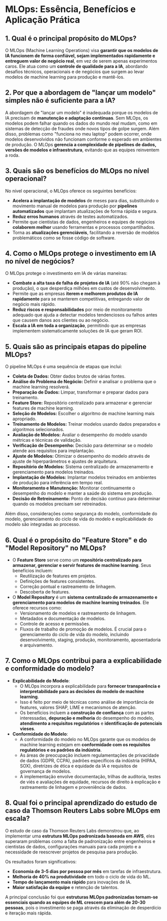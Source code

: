# MLOps: Essência, Benefícios e Aplicação Prática

## 1. Qual é o principal propósito do MLOps?

O MLOps (Machine Learning Operations) visa **garantir que os modelos de IA funcionem de forma confiável, sejam implementados rapidamente e entreguem valor de negócio real**, em vez de serem apenas experimentos caros. Ele atua como um **controle de qualidade para a IA**, abordando desafios técnicos, operacionais e de negócios que surgem ao levar modelos de machine learning para produção e mantê-los.

## 2. Por que a abordagem de "lançar um modelo" simples não é suficiente para a IA?

A abordagem de "lançar um modelo" é inadequada porque os modelos de IA precisam de **manutenção e adaptação contínuas**. Sem MLOps, os modelos podem falhar quando os dados do mundo real mudam, como em sistemas de detecção de fraudes onde novos tipos de golpe surgem. Além disso, problemas como "funciona no meu laptop" podem ocorrer, onde modelos desenvolvidos não funcionam conforme o esperado em ambientes de produção. O MLOps **gerencia a complexidade de pipelines de dados, versões de modelos e infraestrutura**, evitando que as equipes reinventem a roda.

## 3. Quais são os benefícios do MLOps no nível operacional?

No nível operacional, o MLOps oferece os seguintes benefícios:
*   **Acelera a implantação de modelos** de meses para dias, substituindo o movimento manual de modelos para produção por **pipelines automatizados** que implantam atualizações de forma rápida e segura.
*   **Reduz erros humanos** através de testes automatizados.
*   Permite que cientistas de dados, engenheiros e equipes de negócios **colaborem melhor** usando ferramentas e processos compartilhados.
*   Torna as **atualizações gerenciáveis**, facilitando a reversão de modelos problemáticos como se fosse código de software.

## 4. Como o MLOps protege o investimento em IA no nível de negócios?

O MLOps protege o investimento em IA de várias maneiras:
*   **Combate a alta taxa de falha de projetos de IA** (até 90% não chegam à produção), o que desperdiça milhões em custos de desenvolvimento.
*   Permite que as empresas **iterem e melhorem produtos de IA rapidamente** para se manterem competitivas, entregando valor de negócio mais rápido.
*   **Reduz riscos e responsabilidades** por meio de monitoramento adequado que ajuda a detectar modelos tendenciosos ou falhos antes que causem danos aos clientes ou ao negócio.
*   **Escala a IA em toda a organização**, permitindo que as empresas implementem sistematicamente soluções de IA que geram ROI.

## 5. Quais são as principais etapas do pipeline MLOps?

O pipeline MLOps é uma sequência de etapas que inclui:
*   **Coleta de Dados:** Obter dados brutos de várias fontes.
*   **Análise do Problema de Negócio:** Definir e analisar o problema que o machine learning resolverá.
*   **Preparação de Dados:** Limpar, transformar e preparar dados para treinamento.
*   **Feature Store:** Repositório centralizado para armazenar e gerenciar features de machine learning.
*   **Seleção de Modelos:** Escolher o algoritmo de machine learning mais apropriado.
*   **Treinamento de Modelos:** Treinar modelos usando dados preparados e algoritmos selecionados.
*   **Avaliação de Modelos:** Avaliar o desempenho do modelo usando métricas e técnicas de validação.
*   **Verificação de Desempenho:** Decisão para determinar se o modelo atende aos requisitos para implantação.
*   **Ajuste de Modelos:** Otimizar o desempenho do modelo através de ajuste de hiperparâmetros e ajustes de arquitetura.
*   **Repositório de Modelos:** Sistema centralizado de armazenamento e gerenciamento para modelos treinados.
*   **Implantação de Modelos:** Implantar modelos treinados em ambientes de produção para inferência em tempo real.
*   **Monitoramento e Manutenção:** Monitorar continuamente o desempenho do modelo e manter a saúde do sistema em produção.
*   **Decisão de Retreinamento:** Ponto de decisão contínuo para determinar quando os modelos precisam ser retreinados.

Além disso, considerações como segurança do modelo, conformidade do modelo, gerenciamento do ciclo de vida do modelo e explicabilidade do modelo são integradas ao processo.

## 6. Qual é o propósito do "Feature Store" e do "Model Repository" no MLOps?

*   O **Feature Store** serve como um **repositório centralizado para armazenar, gerenciar e servir features de machine learning**. Seus benefícios incluem:
    *   Reutilização de features em projetos.
    *   Definições de features consistentes.
    *   Correção pontual e rastreamento de linhagem.
    *   Descoberta de features.
*   O **Model Repository** é um **sistema centralizado de armazenamento e gerenciamento para modelos de machine learning treinados**. Ele oferece recursos como:
    *   Versionamento de modelos e rastreamento de linhagem.
    *   Metadados e documentação de modelos.
    *   Controle de acesso e permissões.
    *   Fluxos de trabalho de promoção de modelos.
    É crucial para o gerenciamento do ciclo de vida do modelo, incluindo desenvolvimento, staging, produção, monitoramento, aposentadoria e arquivamento.

## 7. Como o MLOps contribui para a explicabilidade e conformidade do modelo?

*   **Explicabilidade do Modelo**:
    *   O MLOps incorpora a explicabilidade para **fornecer transparência e interpretabilidade para as decisões do modelo de machine learning**.
    *   Isso é feito por meio de técnicas como análise de importância de features, valores SHAP, LIME e mecanismos de atenção.
    *   Os benefícios incluem a **construção de confiança** com as partes interessadas, **depuração e melhoria** do desempenho do modelo, **atendimento a requisitos regulatórios** e **identificação de potenciais vieses**.
*   **Conformidade do Modelo**:
    *   A conformidade do modelo no MLOps garante que os modelos de machine learning estejam em **conformidade com os requisitos regulatórios e os padrões da indústria**.
    *   As áreas de preocupação incluem regulamentações de privacidade de dados (GDPR, CCPA), padrões específicos da indústria (HIPAA, SOX), diretrizes de ética e equidade da IA e requisitos de governança de modelos.
    *   A implementação envolve documentação, trilhas de auditoria, testes de viés e avaliações de equidade, recursos de direito à explicação e rastreamento de linhagem e proveniência de dados.

## 8. Qual foi o principal aprendizado do estudo de caso da Thomson Reuters Labs sobre MLOps em escala?

O estudo de caso da Thomson Reuters Labs demonstrou que, ao implementar uma **estrutura MLOps padronizada baseada em AWS**, eles superaram problemas como a falta de padronização entre engenheiros e cientistas de dados, configurações manuais para cada projeto e a necessidade de reescrever projetos de pesquisa para produção.

Os resultados foram significativos:
*   **Economia de 3-5 dias por pessoa por mês** em tarefas de infraestrutura.
*   **Melhoria de 40% na produtividade** em todo o ciclo de vida do ML.
*   **Tempo de lançamento mais rápido** para inovações de IA.
*   **Maior satisfação da equipe** e retenção de talentos.

A principal conclusão foi que **estruturas MLOps padronizadas tornam-se essenciais quando as equipes de ML crescem para além de 20-30 pessoas**, pois o investimento se paga através da eliminação de desperdício e iteração mais rápida.
